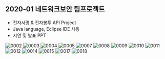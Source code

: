 ## 2020-01 네트워크보안 팀프로젝트
- 전자서명 &amp; 전자봉투 API Project
- Java language, Eclipse IDE 사용
- 시연 및 발표 PPT

![0002](https://user-images.githubusercontent.com/48404998/98795970-36c71d80-244e-11eb-8712-97ed6c6ae3b1.jpg)
![0003](https://user-images.githubusercontent.com/48404998/98795984-39c20e00-244e-11eb-9718-6575a1a8d7b3.jpg)
![0004](https://user-images.githubusercontent.com/48404998/98795990-3af33b00-244e-11eb-96b9-66e59c23ff38.jpg)
![0005](https://user-images.githubusercontent.com/48404998/98795994-3c246800-244e-11eb-86f0-3af83f8747d8.jpg)
![0007](https://user-images.githubusercontent.com/48404998/98795997-3cbcfe80-244e-11eb-92e7-1d5bc18e15d1.jpg)
![0008](https://user-images.githubusercontent.com/48404998/98795999-3d559500-244e-11eb-800b-ec86fbc4fab9.jpg)
![0009](https://user-images.githubusercontent.com/48404998/98796004-3dee2b80-244e-11eb-8e46-cdcf6e9fd251.jpg)
![0010](https://user-images.githubusercontent.com/48404998/98796006-3e86c200-244e-11eb-931a-8d3e754c4204.jpg)
![0011](https://user-images.githubusercontent.com/48404998/98796011-3fb7ef00-244e-11eb-8153-86dc7cf90c0f.jpg)
![0012](https://user-images.githubusercontent.com/48404998/98796013-40508580-244e-11eb-8611-8df097a6784f.jpg)
![0014](https://user-images.githubusercontent.com/48404998/98796016-40e91c00-244e-11eb-9a3c-6f0127ae0cb9.jpg)
![0015](https://user-images.githubusercontent.com/48404998/98796018-4181b280-244e-11eb-9f07-ac1dc65e9a89.jpg)
![0017](https://user-images.githubusercontent.com/48404998/98796022-421a4900-244e-11eb-8a4b-5ec22e3f75c2.jpg)
![0018](https://user-images.githubusercontent.com/48404998/98796024-42b2df80-244e-11eb-9b7c-0be21f416201.jpg)
